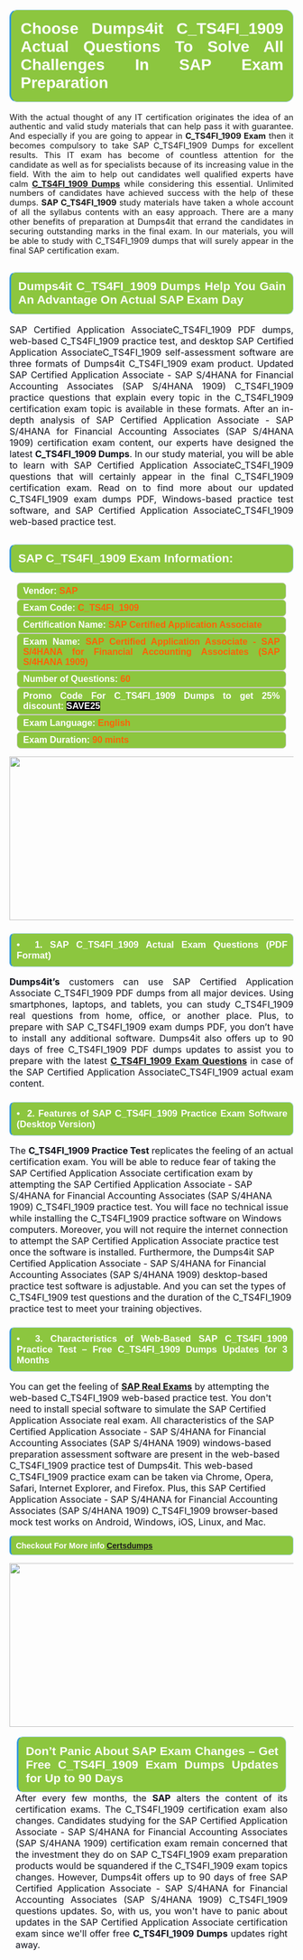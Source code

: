 

<h1 style="text-align: justify;"><span style="font-family:Arial,Helvetica,sans-serif;"><strong><span style="display: block; color: #FFFFFF; background: #8cc63f; border: 0.5px solid #AED6F1; border-left: 3px solid #3498DB; padding: .6em; border-radius: 0.5em;">Choose Dumps4it C_TS4FI_1909 Actual Questions To Solve All Challenges In SAP Exam Preparation </span></strong></span></h1>

<p style="margin: 0in 0.0001pt; text-align: justify;"><span style="font-size:11pt"><span style="line-height:115%"><span sans-serif="" style="font-family:Calibri,">With the actual thought of any IT certification originates the idea of an authentic and valid study materials that can help pass it with guarantee. And especially if you are going to appear in <b>C_TS4FI_1909 Exam</b> then it becomes compulsory to take SAP C_TS4FI_1909 Dumps for excellent results. This IT exam has become of countless attention for the candidate as well as for specialists because of its increasing value in the field. With the aim to help out candidates well qualified experts have calm <a href="https://www.dumps4it.com/c-ts4fi-1909-dumps.html"><strong>C_TS4FI_1909 Dumps</strong></a> while considering this essential. Unlimited numbers of candidates have achieved success with the help of these dumps. <b>SAP C_TS4FI_1909 </b>study materials have taken a whole account of all the syllabus contents with an easy approach. There are a many other benefits of preparation at Dumps4it that errand the candidates in securing outstanding marks in the final exam. In our materials, you will be able to study with C_TS4FI_1909 dumps that will surely appear in the final SAP certification exam.</span></span></span></p>

<h2 style="text-align: justify;"><span style="font-family:Arial,Helvetica,sans-serif;"><strong><span style="display: block; color: #FFFFFF; background: #8cc63f; border: 0.5px solid #AED6F1; border-left: 3px solid #3498DB; padding: .6em; border-radius: 0.5em;">Dumps4it C_TS4FI_1909 Dumps Help You Gain An Advantage On Actual SAP Exam Day </span></strong></span></h2>

<p style="text-align: justify;"><span style="font-size:11pt"><span style="line-height:normal"><span sans-serif="" style="font-family:Calibri,"><span style="font-size:12.0pt"><span style="color:#0e101a">SAP Certified Application AssociateC_TS4FI_1909 PDF dumps, web-based C_TS4FI_1909 practice test, and desktop SAP Certified Application AssociateC_TS4FI_1909 self-assessment software are three formats of Dumps4it C_TS4FI_1909 exam product. Updated SAP Certified Application Associate - SAP S/4HANA for Financial Accounting Associates (SAP S/4HANA 1909) C_TS4FI_1909 practice questions that explain every topic in the C_TS4FI_1909 certification exam topic is available in these formats. After an in-depth analysis of SAP Certified Application Associate - SAP S/4HANA for Financial Accounting Associates (SAP S/4HANA 1909) certification exam content, our experts have designed the latest <b> C_TS4FI_1909 Dumps</b>. In our study material, you will be able to learn with SAP Certified Application AssociateC_TS4FI_1909 questions that will certainly appear in the final C_TS4FI_1909 certification exam. Read on to find more about our updated C_TS4FI_1909 exam dumps PDF, Windows-based practice test software, and SAP Certified Application AssociateC_TS4FI_1909 web-based practice test.</span></span></span></span><span style="line-height:115%"><span sans-serif="" style="font-family:Arial,"><span style="color:#0e101a"> </span></span></span></span><span style="font-size:11pt"><span style="line-height:normal"><span sans-serif="" style="font-family:Calibri,"><span style="font-size:12.0pt"><span style="color:#0e101a"><span style="font-size:12pt"><span new="" roman="" style="font-family:" times=""><span calibri="" style="font-family:"><span style="color:#0e101a"><span style="font-size:14px;"> </span></span></span></span></span></span></span></span></span></span></p>

<h2 style="text-align: justify;"><span style="font-family:Arial,Helvetica,sans-serif;"><strong><span style="display: block; color: #FFFFFF; background: #8cc63f; border: 0.5px solid #AED6F1; border-left: 3px solid #3498DB; padding: .6em; border-radius: 0.5em;">SAP C_TS4FI_1909 Exam Information:</span></strong></span></h2>

<div style="margin: 0cm 10pt; background: rgb(140, 198, 63); border: 1px solid rgb(204, 204, 204); padding: 5px 10px; border-radius: 0.5em; text-align: justify;"><span style="font-family:Arial,Helvetica,sans-serif;"><span style="font-size: 11pt;"><span style="line-height: normal;"><strong><span style="font-size: 12.0pt;"><span style="color: #FFFFFF;">Vendor:</span> <span style="color: #FF6106;">SAP</span></span></strong></span></span></span></div>

<div style="margin: 0cm 10pt; background: rgb(140, 198, 63); border: 1px solid rgb(204, 204, 204); padding: 5px 10px; border-radius: 0.5em; text-align: justify;"><span style="font-family:Arial,Helvetica,sans-serif;"><span style="font-size: 11pt;"><span style="line-height: normal;"><strong><span style="font-size: 12.0pt;"><span style="color: #FFFFFF;">Exam Code:</span> <span style="color: #FF6106;">C_TS4FI_1909</span></span></strong></span></span></span></div>

<div style="margin: 0cm 10pt; background: rgb(140, 198, 63); border: 1px solid rgb(204, 204, 204); padding: 5px 10px; border-radius: 0.5em; text-align: justify;"><span style="font-family:Arial,Helvetica,sans-serif;"><span style="font-size: 11pt;"><span style="line-height: normal;"><strong><span style="font-size: 12.0pt;"><span style="color: #FFFFFF;">Certification Name:</span> <span style="color: #FF6106;">SAP Certified Application Associate</span></span></strong></span></span></span></div>

<div style="margin: 0cm 10pt; background: rgb(140, 198, 63); border: 1px solid rgb(204, 204, 204); padding: 5px 10px; border-radius: 0.5em; text-align: justify;"><span style="font-family:Arial,Helvetica,sans-serif;"><span style="font-size: 11pt;"><span style="line-height: normal;"><strong><span style="font-size: 12.0pt;"><span style="color: #FFFFFF;">Exam Name:</span> <span style="color: #FF6106;">SAP Certified Application Associate - SAP S/4HANA for Financial Accounting Associates (SAP S/4HANA 1909)</span></span></strong></span></span></span></div>

<div style="margin: 0cm 10pt; background: rgb(140, 198, 63); border: 1px solid rgb(204, 204, 204); padding: 5px 10px; border-radius: 0.5em; text-align: justify;"><span style="font-family:Arial,Helvetica,sans-serif;"><span style="font-size: 11pt;"><span style="line-height: normal;"><strong><span style="font-size: 12.0pt;"><span style="color: #FFFFFF;">Number of Questions: </span><span style="color: #FF6106;">60</span></span></strong></span></span></span></div>

<div style="margin: 0cm 10pt; background: rgb(140, 198, 63); border: 1px solid rgb(204, 204, 204); padding: 5px 10px; border-radius: 0.5em; text-align: justify;"><span style="font-family:Arial,Helvetica,sans-serif;"><span style="font-size: 11pt;"><span style="line-height: normal;"><strong><span style="font-size: 12.0pt;"><span style="color: #FFFFFF;">Promo Code For C_TS4FI_1909 Dumps to get 25% discount: </span><span style="color:#FFFFFF;"><span style="background-color:#000000;">SAVE25</span></span></span></strong></span></span></span></div>

<div style="margin: 0cm 10pt; background: rgb(140, 198, 63); border: 1px solid rgb(204, 204, 204); padding: 5px 10px; border-radius: 0.5em; text-align: justify;"><span style="font-family:Arial,Helvetica,sans-serif;"><span style="font-size: 11pt;"><span style="line-height: normal;"><strong><span style="font-size: 12.0pt;"><span style="color: #FFFFFF;">Exam Language:</span> <span style="color: #FF6106;">English</span></span></strong></span></span></span></div>

<div style="margin: 0cm 10pt; background: rgb(140, 198, 63); border: 1px solid rgb(204, 204, 204); padding: 5px 10px; border-radius: 0.5em; text-align: justify;"><span style="font-family:Arial,Helvetica,sans-serif;"><span style="font-size: 11pt;"><span style="line-height: normal;"><strong><span style="font-size: 12.0pt;"><span style="color: #FFFFFF;">Exam Duration: </span><span style="color: #FF6106;">90 mints</span></span></strong></span></span></span></div>

<p style="text-align: center;"><a href="https://www.dumps4it.com/c-ts4fi-1909-dumps.html"><img src="https://i.imgur.com/a474NNd.jpg" style="height: 290px; width: 700px;" /></a></p>

<h3 style="text-align: justify;"><span style="font-family:Arial,Helvetica,sans-serif;"><strong><span style="display: block; color: #FFFFFF; background: #8cc63f; border: 0.5px solid #AED6F1; border-left: 3px solid #3498DB; padding: .6em; border-radius: 0.5em;">•  1. SAP C_TS4FI_1909 Actual Exam Questions (PDF Format) </span></strong></span></h3>

<p style="text-align:justify; margin-right:0in; margin-left:0in"><span style="font-size:11pt"><span style="line-height:normal"><span sans-serif="" style="font-family:Calibri,"><b><span style="font-size:12.0pt"><span style="color:#0e101a">Dumps4it’s</span></span></b><span style="font-size:12.0pt"><span style="color:#0e101a"> customers can use SAP Certified Application Associate C_TS4FI_1909 PDF dumps from all major devices. Using smartphones, laptops, and tablets, you can study C_TS4FI_1909 real questions from home, office, or another place. Plus, to prepare with SAP C_TS4FI_1909 exam dumps PDF, you don’t have to install any additional software. Dumps4it also offers up to 90 days of free C_TS4FI_1909 PDF dumps updates to assist you to prepare with the latest <a href="https://www.dumps4it.com/c-ts4fi-1909-dumps.html"><b>C_TS4FI_1909</b> <b>Exam Questions</b></a> in case of the SAP Certified Application AssociateC_TS4FI_1909 actual exam content.</span></span></span></span></span></p>

<h3 style="text-align: justify;"><span style="font-family:Arial,Helvetica,sans-serif;"><strong><span style="display: block; color: #FFFFFF; background: #8cc63f; border: 0.5px solid #AED6F1; border-left: 3px solid #3498DB; padding: .6em; border-radius: 0.5em;">•  2. Features of SAP C_TS4FI_1909 Practice Exam Software (Desktop Version) </span></strong></span></h3>

<p><span style="font-size:11pt"><span style="line-height:normal"><span sans-serif="" style="font-family:Calibri,"><span style="font-size:12.0pt"><span style="color:#0e101a">The <b>C_TS4FI_1909 Practice Test</b> replicates the feeling of an actual certification exam. You will be able to reduce fear of taking the SAP Certified Application Associate certification exam by attempting the SAP Certified Application Associate - SAP S/4HANA for Financial Accounting Associates (SAP S/4HANA 1909) C_TS4FI_1909 practice test. You will face no technical issue while installing the C_TS4FI_1909 practice software on Windows computers. Moreover, you will not require the internet connection to attempt the SAP Certified Application Associate practice test once the software is installed. Furthermore, the Dumps4it SAP Certified Application Associate - SAP S/4HANA for Financial Accounting Associates (SAP S/4HANA 1909) desktop-based practice test software is adjustable. And you can set the types of C_TS4FI_1909 test questions and the duration of the C_TS4FI_1909 practice test to meet your training objectives. </span></span></span></span></span></p>

<h3 style="text-align: justify;"><span style="font-family:Arial,Helvetica,sans-serif;"><strong><span style="display: block; color: #FFFFFF; background: #8cc63f; border: 0.5px solid #AED6F1; border-left: 3px solid #3498DB; padding: .6em; border-radius: 0.5em;">•  3. Characteristics of Web-Based SAP C_TS4FI_1909 Practice Test – Free C_TS4FI_1909 Dumps Updates for 3 Months</span></strong></span></h3>

<p><span style="font-size:11pt"><span style="line-height:normal"><span sans-serif="" style="font-family:Calibri,"><span style="font-size:12.0pt"><span style="color:#0e101a">You can get the feeling of <a href="https://www.dumps4it.com/sap-real-exams.html"><b>SAP Real Exams</b></a> by attempting the web-based C_TS4FI_1909 web-based practice test. You don't need to install special software to simulate the SAP Certified Application Associate real exam. All characteristics of the SAP Certified Application Associate - SAP S/4HANA for Financial Accounting Associates (SAP S/4HANA 1909) windows-based preparation assessment software are present in the web-based C_TS4FI_1909 practice test of Dumps4it. This web-based C_TS4FI_1909 practice exam can be taken via Chrome, Opera, Safari, Internet Explorer, and Firefox. Plus, this SAP Certified Application Associate - SAP S/4HANA for Financial Accounting Associates (SAP S/4HANA 1909) C_TS4FI_1909 browser-based mock test works on Android, Windows, iOS, Linux, and Mac.</span></span></span></span></span></p>

<p style="text-align:justify; margin-right:0in; margin-left:0in"><span style="font-family:Arial,Helvetica,sans-serif;"><strong><span style="display: block; color: #FFFFFF; background: #8cc63f; border: 0.5px solid #AED6F1; border-left: 3px solid #3498DB; padding: .6em; border-radius: 0.5em;"><span ms="" trebuchet="">Checkout For More info </span><a href="https://www.certsdumps.com/" ms="" trebuchet="">Certsdumps</a></span></strong></span></p>

<p style="margin: 0in 0.0001pt; text-align: center;"><a href="https://www.dumps4it.com/c-ts4fi-1909-dumps.html"><img src="https://i.imgur.com/tHvwmqt.jpg" style="height: 290px; width: 700px;" /></a></p>

<p style="margin: 0in 0.0001pt; text-align: center;"> </p>

<h2 style="margin: 0in 10pt; text-align: justify;"><span style="font-family:Arial,Helvetica,sans-serif;"><strong><span style="display: block; color: #FFFFFF; background: #8cc63f; border: 0.5px solid #AED6F1; border-left: 3px solid #3498DB; padding: .6em; border-radius: 0.5em;">Don’t Panic About SAP Exam Changes – Get Free C_TS4FI_1909 Exam Dumps Updates for Up to 90 Days </span></strong></span></h2>

<p style="text-align:justify; margin:0in 8pt"><span style="font-size:11pt"><span style="line-height:normal"><span sans-serif="" style="font-family:Calibri,"><span style="font-size:12.0pt"><span style="color:#0e101a">After every few months, the <b>SAP</b> alters the content of its certification exams. The C_TS4FI_1909 certification exam also changes. Candidates studying for the SAP Certified Application Associate - SAP S/4HANA for Financial Accounting Associates (SAP S/4HANA 1909) certification exam remain concerned that the investment they do on SAP C_TS4FI_1909 exam preparation products would be squandered if the C_TS4FI_1909 exam topics changes. However, Dumps4it offers up to 90 days of free SAP Certified Application Associate - SAP S/4HANA for Financial Accounting Associates (SAP S/4HANA 1909) C_TS4FI_1909 questions updates. So, with us, you won't have to panic about updates in the SAP Certified Application Associate certification exam since we'll offer free <b> C_TS4FI_1909 Dumps</b> updates right away.</span></span></span></span></span></p>
<gdiv></gdiv><gdiv></gdiv><gdiv></gdiv><gdiv></gdiv><gdiv></gdiv><gdiv></gdiv><gdiv></gdiv><gdiv></gdiv><gdiv></gdiv><gdiv></gdiv><gdiv></gdiv><gdiv></gdiv><gdiv></gdiv><gdiv></gdiv><gdiv></gdiv><gdiv></gdiv><gdiv></gdiv><gdiv></gdiv><gdiv></gdiv><gdiv></gdiv><gdiv></gdiv><gdiv></gdiv><gdiv></gdiv><gdiv></gdiv><gdiv></gdiv><gdiv></gdiv><gdiv></gdiv><gdiv></gdiv><gdiv></gdiv><gdiv></gdiv>
